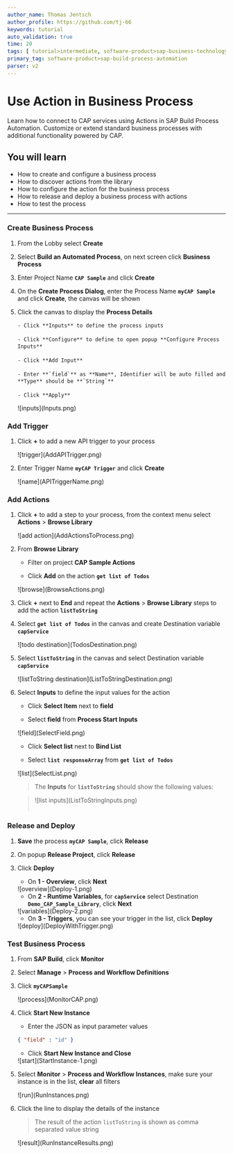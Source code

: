 ```yaml
---
author_name: Thomas Jentsch
author_profile: https://github.com/tj-66
keywords: tutorial
auto_validation: true
time: 20
tags: [ tutorial>intermediate, software-product>sap-business-technology-platform, software-product-function>sap-cloud-application-programming-model]
primary_tag: software-product>sap-build-process-automation
parser: v2
---
```


# Use Action in Business Process
<!-- description --> Learn how to connect to CAP services using Actions in SAP Build Process Automation. Customize or extend standard business processes with additional functionality powered by CAP.

## You will learn
  - How to create and configure a business process
  - How to discover actions from the library
  - How to configure the action for the business process
  - How to release and deploy a business process with actions
  - How to test the process
  

---
### Create Business Process

1. From the Lobby select **Create**

2. Select **Build an Automated Process**, on next screen click **Business Process**

3. Enter Project Name **`CAP Sample`** and click **Create**

4. On the **Create Process Dialog**, enter the Process Name **`myCAP Sample`** and click **Create**, the canvas will be shown

6. Click the canvas to display the **Process Details**

       - Click **Inputs** to define the process inputs

       - Click **Configure** to define to open popup **Configure Process Inputs** 
  
       - Click **Add Input**

       - Enter **`field`** as **Name**, Identifier will be auto filled and **Type** should be **`String`**

       - Click **Apply**

    <!-- border -->![inputs](Inputs.png)

### Add Trigger

1. Click **+** to add a new API trigger to your process

    <!-- border -->![trigger](AddAPITrigger.png)

2. Enter Trigger Name **`myCAP Trigger`** and click **Create**

    <!-- border -->![name](APITriggerName.png)

### Add Actions

1. Click **+** to add a step to your process, from the context menu select **Actions** > **Browse Library**

    <!-- border -->![add action](AddActionsToProcess.png)

2. From **Browse Library**
   
    - Filter on project **CAP Sample Actions** 
  
    - Click **Add** on the action **`get list of Todos`** 
  
    <!-- border -->![browse](BrowseActions.png)

3. Click **+** next to **End** and repeat the **Actions** > **Browse Library** steps to add the action **`listToString`**

4.  Select **`get list of Todos`** in the canvas and create Destination variable **`capService`**
   
    <!-- border -->![todo destination](TodosDestination.png)
   
5. Select **`listToString`** in the canvas and select Destination variable **`capService`**
   
    <!-- border -->![listToString destination](ListToStringDestination.png)

6. Select **Inputs** to define the input values for the action

    - Click **Select Item** next to **field**

    -  Select **field** from **Process Start Inputs**
  
    <!-- border -->![field](SelectField.png)

    - Click **Select list** next to **Bind List**

    -  Select **`list responseArray`** from **`get list of Todos`**
  
    <!-- border -->![list](SelectList.png)

    >The **Inputs** for **`listToString`** should show the following values:

    ><!-- border -->![list inputs](ListToStringInputs.png)<div>&nbsp;</div>


### Release and Deploy

1. **Save** the process **`myCAP Sample`**, click **Release**

2. On popup **Release Project**, click **Release**
    
3. Click **Deploy**

    - On **1 - Overview**, click **Next** 
     
    <!-- border -->![overview](Deploy-1.png)

    - On **2 - Runtime Variables**, for **`capService`** select Destination **`Demo_CAP_Sample_Library`**, click **Next** 

    <!-- border -->![variables](Deploy-2.png)

    - On **3 - Triggers**, you can see your trigger in the list, click **Deploy** 

    <!-- border -->![deploy](DeployWithTrigger.png)


### Test Business Process

1. From **SAP Build**, click **Monitor**

2. Select **Manage** > **Process and Workflow Definitions**
   
3. Click **`myCAPSample`**

    <!-- border -->![process](MonitorCAP.png)

4. Click **Start New Instance** 
   
    - Enter the JSON as input parameter values
    ```JSON
    { "field" : "id" }    
    ```

    - Click **Start New Instance and Close**

    <!-- border -->![start](StartInstance-1.png)

5. Select **Monitor** > **Process and Workflow Instances**, make sure your instance is in the list, **clear** all filters

    <!-- border -->![run](RunInstances.png)

6. Click the line to display the details of the instance

    >The result of the action `listToString` is shown as comma separated value string    

    <!-- border -->![result](RunInstanceResults.png)

